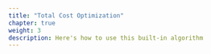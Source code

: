 ```yaml
---
title: "Total Cost Optimization"
chapter: true
weight: 3
description: Here's how to use this built-in algorithm
---
```



